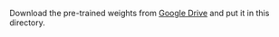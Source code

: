 Download the pre-trained weights from [Google Drive](https://drive.google.com/file/d/1Gmuo9dGYiXoU-8sPxBEFLceS95GhbCJG/view?usp=sharing) and put it in this directory.
